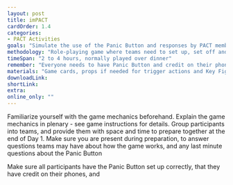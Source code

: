 ```yaml
---
layout: post
title: imPACT
cardOrder: 1.4
categories:
- PACT Activities
goals: "Simulate the use of the Panic Button and responses by PACT members."
methodology: "Role-playing game where teams need to set up, set off and respond to the Panic Button."
timeSpan: "2 to 4 hours, normally played over dinner"
remember: "Everyone needs to have Panic Button and credit on their phones."
materials: "Game cards, props if needed for trigger actions and Key Figures"
downloadLink:
shortLink:
extra:
online_only: ""
---
```

Familiarize yourself with the game mechanics beforehand. Explain the game mechanics in plenary - see game instructions for details. Group participants into teams, and provide them with space and time to prepare together at the end of Day 1. Make sure you are present during preparation, to answer questions teams may have about how the game works, and any last minute questions about the Panic Button

Make sure all participants have the Panic Button set up correctly, that they have credit on their phones, and  
